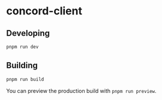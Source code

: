 # concord-client

## Developing

```bash
pnpm run dev
```

## Building

```bash
pnpm run build
```

You can preview the production build with `pnpm run preview`.
